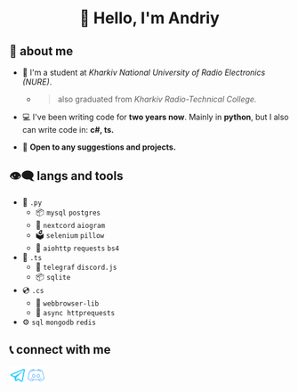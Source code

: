 # <p align="center"> 🐣 Hello, I'm Andriy </p>

## 👀 about me 
- 📌 I'm a student at *Kharkiv National University of Radio Electronics (NURE)*. 
  - > also graduated from *Kharkiv Radio-Technical College.* 

- 💻 I've been writing code for **two years now**. Mainly in **python**, but I also can write code in: **c#, ts.**

- 💬 **Open to any suggestions and projects.**

## 👁‍🗨 langs and tools
- 💎 `.py`
  - 📦 `mysql` `postgres` 
  - 📍 `nextcord` `aiogram` 
  - 🗳 `selenium` `pillow` 
  - 📡 `aiohttp` `requests` `bs4`
- 📀 `.ts`
  - 📍 `telegraf` `discord.js`
  - 📦 `sqlite`
- 💿 `.cs`
  - 📍 `webbrowser-lib`
  - 📡 `async httprequests`
- ⚙️ `sql` `mongodb` `redis`

## 📞 connect with me
<a href = "https://t.me/n0tenough"><img src="https://github.com/mxxxxxoaoaoa/mxxxxxoaoaoa/blob/main/tg.svg?raw=true" width="32"></a><a href = "https://discordapp.com/users/890175841613516811"><img src="https://github.com/mxxxxxoaoaoa/mxxxxxoaoaoa/blob/main/ds.svg?raw=true" width="32"></a>
<!--
**mxxxxxoaoaoa/mxxxxxoaoaoa** is a ✨ _special_ ✨ repository because its `README.md` (this file) appears on your GitHub profile.

Here are some ideas to get you started:

- 🔭 I’m currently working on ...
- 🌱 I’m currently learning ...
- 👯 I’m looking to collaborate on ...
- 🤔 I’m looking for help with ...
- 💬 Ask me about ...
- 📫 How to reach me: ...
- 😄 Pronouns: ...
- ⚡ Fun fact: ...
-->
